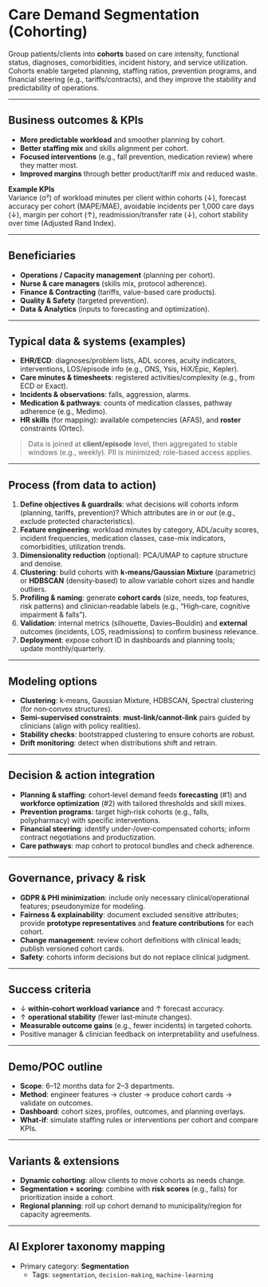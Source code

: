 # Care Demand Segmentation (Cohorting)

Group patients/clients into **cohorts** based on care intensity, functional status, diagnoses, comorbidities, incident history, and service utilization. Cohorts enable targeted planning, staffing ratios, prevention programs, and financial steering (e.g., tariffs/contracts), and they improve the stability and predictability of operations.

---

## Business outcomes & KPIs
- **More predictable workload** and smoother planning by cohort.
- **Better staffing mix** and skills alignment per cohort.
- **Focused interventions** (e.g., fall prevention, medication review) where they matter most.
- **Improved margins** through better product/tariff mix and reduced waste.

**Example KPIs**  
Variance (σ²) of workload minutes per client within cohorts (↓), forecast accuracy per cohort (MAPE/MAE), avoidable incidents per 1,000 care days (↓), margin per cohort (↑), readmission/transfer rate (↓), cohort stability over time (Adjusted Rand Index).

---

## Beneficiaries
- **Operations / Capacity management** (planning per cohort).
- **Nurse & care managers** (skills mix, protocol adherence).
- **Finance & Contracting** (tariffs, value-based care products).
- **Quality & Safety** (targeted prevention).
- **Data & Analytics** (inputs to forecasting and optimization).

---

## Typical data & systems (examples)
- **EHR/ECD**: diagnoses/problem lists, ADL scores, acuity indicators, interventions, LOS/episode info (e.g., ONS, Ysis, HiX/Epic, Kepler).
- **Care minutes & timesheets**: registered activities/complexity (e.g., from ECD or Exact).
- **Incidents & observations**: falls, aggression, alarms.
- **Medication & pathways**: counts of medication classes, pathway adherence (e.g., Medimo).
- **HR skills** (for mapping): available competencies (AFAS), and **roster** constraints (Ortec).

> Data is joined at **client/episode** level, then aggregated to stable windows (e.g., weekly). PII is minimized; role-based access applies.

---

## Process (from data to action)
1. **Define objectives & guardrails**: what decisions will cohorts inform (planning, tariffs, prevention)? Which attributes are *in* or *out* (e.g., exclude protected characteristics).
2. **Feature engineering**: workload minutes by category, ADL/acuity scores, incident frequencies, medication classes, case-mix indicators, comorbidities, utilization trends.
3. **Dimensionality reduction** (optional): PCA/UMAP to capture structure and denoise.
4. **Clustering**: build cohorts with **k‑means/Gaussian Mixture** (parametric) or **HDBSCAN** (density‑based) to allow variable cohort sizes and handle outliers.
5. **Profiling & naming**: generate **cohort cards** (size, needs, top features, risk patterns) and clinician‑readable labels (e.g., “High‑care, cognitive impairment & falls”).
6. **Validation**: internal metrics (silhouette, Davies–Bouldin) and **external** outcomes (incidents, LOS, readmissions) to confirm business relevance.
7. **Deployment**: expose cohort ID in dashboards and planning tools; update monthly/quarterly.

---

## Modeling options
- **Clustering**: k‑means, Gaussian Mixture, HDBSCAN, Spectral clustering (for non‑convex structures).
- **Semi‑supervised constraints**: **must‑link/cannot‑link** pairs guided by clinicians (align with policy realities).
- **Stability checks**: bootstrapped clustering to ensure cohorts are robust.
- **Drift monitoring**: detect when distributions shift and retrain.

---

## Decision & action integration
- **Planning & staffing**: cohort‑level demand feeds **forecasting** (#1) and **workforce optimization** (#2) with tailored thresholds and skill mixes.
- **Prevention programs**: target high‑risk cohorts (e.g., falls, polypharmacy) with specific interventions.
- **Financial steering**: identify under‑/over‑compensated cohorts; inform contract negotiations and productization.
- **Care pathways**: map cohort to protocol bundles and check adherence.

---

## Governance, privacy & risk
- **GDPR & PHI minimization**: include only necessary clinical/operational features; pseudonymize for modeling.
- **Fairness & explainability**: document excluded sensitive attributes; provide **prototype representatives** and **feature contributions** for each cohort.
- **Change management**: review cohort definitions with clinical leads; publish versioned cohort cards.
- **Safety**: cohorts inform decisions but do not replace clinical judgment.

---

## Success criteria
- ↓ **within‑cohort workload variance** and ↑ forecast accuracy.
- ↑ **operational stability** (fewer last‑minute changes).
- **Measurable outcome gains** (e.g., fewer incidents) in targeted cohorts.
- Positive manager & clinician feedback on interpretability and usefulness.

---

## Demo/POC outline
- **Scope**: 6–12 months data for 2–3 departments.
- **Method**: engineer features → cluster → produce cohort cards → validate on outcomes.
- **Dashboard**: cohort sizes, profiles, outcomes, and planning overlays.
- **What‑if**: simulate staffing rules or interventions per cohort and compare KPIs.

---

## Variants & extensions
- **Dynamic cohorting**: allow clients to move cohorts as needs change.
- **Segmentation + scoring**: combine with **risk scores** (e.g., falls) for prioritization inside a cohort.
- **Regional planning**: roll up cohort demand to municipality/region for capacity agreements.

---

## AI Explorer taxonomy mapping
- Primary category: **Segmentation**  
  - Tags: `segmentation`, `decision-making`, `machine-learning`
